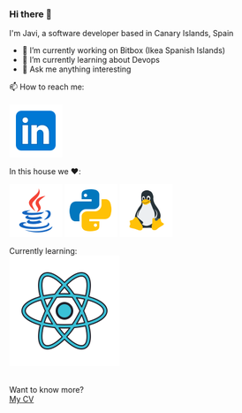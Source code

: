 ### Hi there 👋

I'm Javi, a software developer based in Canary Islands, Spain

- 🔭 I’m currently working on Bitbox (Ikea Spanish Islands)
- 🌱 I’m currently learning about Devops
- 💬 Ask me anything interesting

📫 How to reach me:<br><br>
[![Linkedin Badge](https://github.com/spicymojo/spicymojo/blob/main/icons/linkedin.png)](https://linkedin.com/in/javiersantanagodoy)

In this house we :heart::<br>

![Java Badge](
https://github.com/spicymojo/spicymojo/blob/main/icons/java.png) 
![Python Badge](
https://github.com/spicymojo/spicymojo/blob/main/icons/python.png)
![Linux Badge](
https://github.com/spicymojo/spicymojo/blob/main/icons/linux.png)

Currently learning:<br>
![React Badge](
https://github.com/spicymojo/spicymojo/blob/main/icons/react.png)

<br>
Want to know more?<br>
<a href="https://github.com/spicymojo/spicymojo/blob/main/CV%20Javier%20Santana%20Godoy.pdf">My CV</a>

